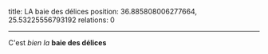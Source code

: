 title: LA baie des délices
position: 36.885808006277664, 25.53225556793192
relations: 0

---






















C'est *bien la* **baie des délices**